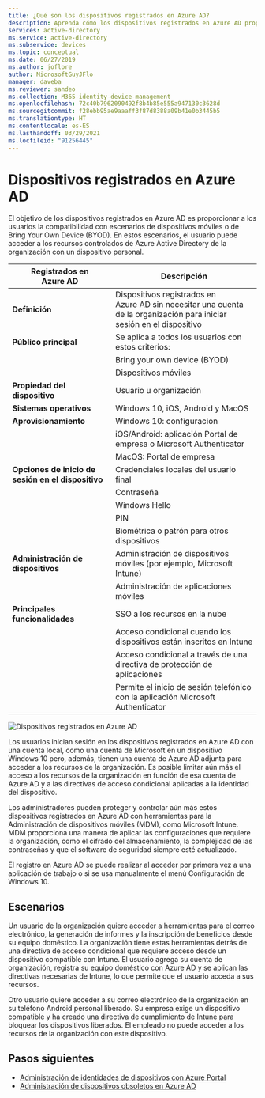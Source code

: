```yaml
---
title: ¿Qué son los dispositivos registrados en Azure AD?
description: Aprenda cómo los dispositivos registrados en Azure AD proporcionan a los usuarios la compatibilidad con escenarios de dispositivos móviles o de Bring Your Own Device (BYOD).
services: active-directory
ms.service: active-directory
ms.subservice: devices
ms.topic: conceptual
ms.date: 06/27/2019
ms.author: joflore
author: MicrosoftGuyJFlo
manager: daveba
ms.reviewer: sandeo
ms.collection: M365-identity-device-management
ms.openlocfilehash: 72c40b7962090492f8b4b85e555a947130c3628d
ms.sourcegitcommit: f28ebb95ae9aaaff3f87d8388a09b41e0b3445b5
ms.translationtype: HT
ms.contentlocale: es-ES
ms.lasthandoff: 03/29/2021
ms.locfileid: "91256445"
---
```

# <a name="azure-ad-registered-devices"></a>Dispositivos registrados en Azure AD

El objetivo de los dispositivos registrados en Azure AD es proporcionar a los usuarios la compatibilidad con escenarios de dispositivos móviles o de Bring Your Own Device (BYOD). En estos escenarios, el usuario puede acceder a los recursos controlados de Azure Active Directory de la organización con un dispositivo personal.

| Registrados en Azure AD | Descripción |
| --- | --- |
| **Definición** | Dispositivos registrados en Azure AD sin necesitar una cuenta de la organización para iniciar sesión en el dispositivo |
| **Público principal** | Se aplica a todos los usuarios con estos criterios: |
|   | Bring your own device (BYOD) |
|   | Dispositivos móviles |
| **Propiedad del dispositivo** | Usuario u organización |
| **Sistemas operativos** | Windows 10, iOS, Android y MacOS |
| **Aprovisionamiento** | Windows 10: configuración |
|   | iOS/Android: aplicación Portal de empresa o Microsoft Authenticator |
|   | MacOS: Portal de empresa |
| **Opciones de inicio de sesión en el dispositivo** | Credenciales locales del usuario final |
|   | Contraseña |
|   | Windows Hello |
|   | PIN |
|   | Biométrica o patrón para otros dispositivos |
| **Administración de dispositivos** | Administración de dispositivos móviles (por ejemplo, Microsoft Intune) |
|   | Administración de aplicaciones móviles |
| **Principales funcionalidades** | SSO a los recursos en la nube |
|   | Acceso condicional cuando los dispositivos están inscritos en Intune |
|   | Acceso condicional a través de una directiva de protección de aplicaciones |
|   | Permite el inicio de sesión telefónico con la aplicación Microsoft Authenticator |

![Dispositivos registrados en Azure AD](./media/concept-azure-ad-register/azure-ad-registered-device.png)

Los usuarios inician sesión en los dispositivos registrados en Azure AD con una cuenta local, como una cuenta de Microsoft en un dispositivo Windows 10 pero, además, tienen una cuenta de Azure AD adjunta para acceder a los recursos de la organización. Es posible limitar aún más el acceso a los recursos de la organización en función de esa cuenta de Azure AD y a las directivas de acceso condicional aplicadas a la identidad del dispositivo.

Los administradores pueden proteger y controlar aún más estos dispositivos registrados en Azure AD con herramientas para la Administración de dispositivos móviles (MDM), como Microsoft Intune. MDM proporciona una manera de aplicar las configuraciones que requiere la organización, como el cifrado del almacenamiento, la complejidad de las contraseñas y que el software de seguridad siempre esté actualizado. 

El registro en Azure AD se puede realizar al acceder por primera vez a una aplicación de trabajo o si se usa manualmente el menú Configuración de Windows 10. 

## <a name="scenarios"></a>Escenarios

Un usuario de la organización quiere acceder a herramientas para el correo electrónico, la generación de informes y la inscripción de beneficios desde su equipo doméstico. La organización tiene estas herramientas detrás de una directiva de acceso condicional que requiere acceso desde un dispositivo compatible con Intune. El usuario agrega su cuenta de organización, registra su equipo doméstico con Azure AD y se aplican las directivas necesarias de Intune, lo que permite que el usuario acceda a sus recursos.

Otro usuario quiere acceder a su correo electrónico de la organización en su teléfono Android personal liberado. Su empresa exige un dispositivo compatible y ha creado una directiva de cumplimiento de Intune para bloquear los dispositivos liberados. El empleado no puede acceder a los recursos de la organización con este dispositivo.

## <a name="next-steps"></a>Pasos siguientes

- [Administración de identidades de dispositivos con Azure Portal](device-management-azure-portal.md)
- [Administración de dispositivos obsoletos en Azure AD](manage-stale-devices.md)
